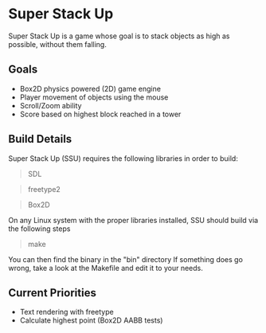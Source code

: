 Super Stack Up
==============

Super Stack Up is a game whose goal is to stack objects as high as possible, without them falling.

Goals
-----
* Box2D physics powered (2D) game engine
* Player movement of objects using the mouse
* Scroll/Zoom ability
* Score based on highest block reached in a tower

Build Details
-------------

Super Stack Up (SSU) requires the following libraries in order to build:
>SDL

>freetype2

>Box2D

On any Linux system with the proper libraries installed, SSU should build via the following steps

>make

You can then find the binary in the "bin" directory
If something does go wrong, take a look at the Makefile and edit it to your needs.

Current Priorities
------------------
* Text rendering with freetype
* Calculate highest point (Box2D AABB tests)